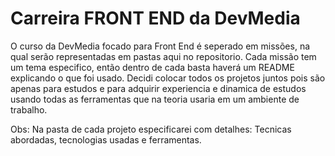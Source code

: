 # Carreira FRONT END da DevMedia
O curso da DevMedia focado para Front End é seperado em missões, na qual serão representadas em pastas aqui no repositorio.
Cada missão tem um tema especifico, então dentro de cada basta haverá um README explicando o que foi usado.
Decidi colocar todos os projetos juntos pois são apenas para estudos e para adquirir experiencia e dinamica de estudos usando todas as ferramentas que na teoria usaria em um ambiente de trabalho.


Obs: Na pasta de cada projeto especificarei com detalhes: Tecnicas abordadas, tecnologias usadas e ferramentas.

